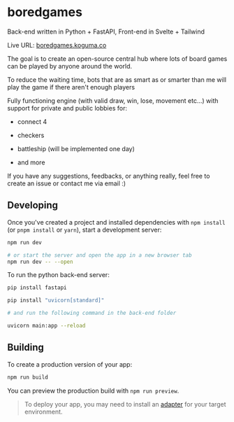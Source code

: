 # boredgames

Back-end written in Python + FastAPI, Front-end in Svelte + Tailwind

Live URL: [boredgames.koguma.co](https://boredgames.koguma.co)

The goal is to create an open-source central hub where lots of board games can be played by anyone around the world.

To reduce the waiting time, bots that are as smart as or smarter than me will play the game if there aren't enough players

Fully functioning engine (with valid draw, win, lose, movement etc...) with support for private and public lobbies for:    
        
* connect 4    
        
* checkers    
        
* battleship (will be implemented one day)    
    
* and more
    
If you have any suggestions, feedbacks, or anything really, feel free to create an issue or contact me via email :)

## Developing

Once you've created a project and installed dependencies with `npm install` (or `pnpm install` or `yarn`), start a development server:

```bash
npm run dev

# or start the server and open the app in a new browser tab
npm run dev -- --open
```
To run the python back-end server:

```bash
pip install fastapi

pip install "uvicorn[standard]"

# and run the following command in the back-end folder

uvicorn main:app --reload
```

## Building

To create a production version of your app:

```bash
npm run build
```

You can preview the production build with `npm run preview`.

> To deploy your app, you may need to install an [adapter](https://kit.svelte.dev/docs/adapters) for your target environment.
